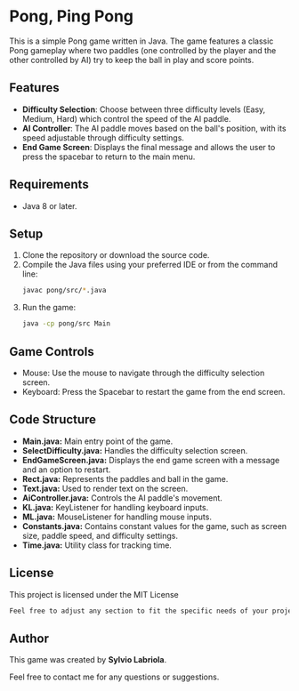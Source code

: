 # Pong, Ping Pong

This is a simple Pong game written in Java. The game features a classic Pong gameplay where two paddles (one controlled by the player and the other controlled by AI) try to keep the ball in play and score points.

## Features
- **Difficulty Selection**: Choose between three difficulty levels (Easy, Medium, Hard) which control the speed of the AI paddle.
- **AI Controller**: The AI paddle moves based on the ball's position, with its speed adjustable through difficulty settings.
- **End Game Screen**: Displays the final message and allows the user to press the spacebar to return to the main menu.

## Requirements
- Java 8 or later.

## Setup
1. Clone the repository or download the source code.
2. Compile the Java files using your preferred IDE or from the command line:
   ```bash
   javac pong/src/*.java
   ```
3. Run the game:
    ```bash
    java -cp pong/src Main
    ```

## Game Controls
- Mouse: Use the mouse to navigate through the difficulty selection screen.
- Keyboard: Press the Spacebar to restart the game from the end screen.

## Code Structure
- **Main.java:** Main entry point of the game.
- **SelectDifficulty.java:** Handles the difficulty selection screen.
- **EndGameScreen.java:** Displays the end game screen with a message and an option to restart.
- **Rect.java:** Represents the paddles and ball in the game.
- **Text.java:** Used to render text on the screen.
- **AiController.java:** Controls the AI paddle's movement.
- **KL.java:** KeyListener for handling keyboard inputs.
- **ML.java:** MouseListener for handling mouse inputs.
- **Constants.java:** Contains constant values for the game, such as screen size, paddle speed, and difficulty settings.
- **Time.java:** Utility class for tracking time.

## License
This project is licensed under the MIT License
  ```bash
  Feel free to adjust any section to fit the specific needs of your project.
  ```

## Author
This game was created by **Sylvio Labriola**.

Feel free to contact me for any questions or suggestions.
